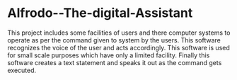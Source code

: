 # Alfrodo--The-digital-Assistant
This project includes some facilities of users and there computer systems to operate as per the command given to system by the users. This software recognizes the voice of the user and acts accordingly. This software is used for small scale purposes which have only a limited facility. Finally this software creates a text statement and speaks it out as the command gets executed.
